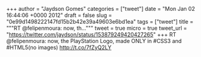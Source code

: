 
+++
author = "Jaydson Gomes"
categories = ["tweet"]
date = "Mon Jan 02 16:44:06 +0000 2012"
draft = false
slug = "0e99d1498222147fd15b2b42e39a49603e6bd1ea"
tags = ["tweet"]
title = """RT @felipenmoura: now, th..."""
tweet = true
micro = true
tweet_url = "https://twitter.com/jaydson/status/153879249420427265"
+++
RT @felipenmoura: now, the PlayStation Logo, made ONLY in #CSS3 and #HTML5(no images) http://t.co/7fZyQ2LY
